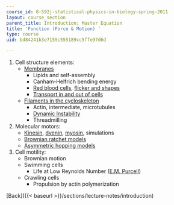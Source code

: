 ```yaml
---
course_id: 8-592j-statistical-physics-in-biology-spring-2011
layout: course_section
parent_title: Introduction; Master Equation
title: 'Function (Force & Motion) '
type: course
uid: bd84241b3e7155c555189cc5ffe97d6d

---
```


1.  Cell structure elements:
    *   [Membranes](http://en.wikipedia.org/wiki/Cell_membrane)
        *   Lipids and self-assembly
        *   Canham-Helfrich bending energy
        *   [Red blood cells](http://giphy.com/search/red-blood-cells-Barnhart), [flicker and shapes](http://www.dnatube.com/video/20/Red-Blood-Cells-under-microscope)
        *   [Transport in and out of cells](http://users.rcn.com/jkimball.ma.ultranet/BiologyPages/D/Diffusion.html)
    *   [Filaments in the cycloskeleton](http://users.rcn.com/jkimball.ma.ultranet/BiologyPages/C/Cytoskeleton.html#actin)
        *   Actin, intermediate, microtubules
        *   [Dynamic Instability](http://www.dnatube.com/video/118/Dynamic-instability-of-microtubules--under-microscope-)
        *   Threadmilling
2.  Molecular motors:
    *   [Kinesin](https://pdb101.rcsb.org/motm/64), [dyenin](http://people.virginia.edu/%7Erjl6n/dynein.htm), [myosin](https://en.wikipedia.org/wiki/Myosin), simulations
    *   [Brownian ratchet models](http://www.elmer.unibas.ch/bm/index.html)
    *   [Asymmetric hopping models](http://www.pnas.org/cgi/content/abstract/96/12/6597?)
3.  Cell motility:
    *   Brownian motion
    *   Swimming cells
        *   Life at Low Reynolds Number ([E.M. Purcell](http://dx.doi.org/10.1119/1.10903))
    *   Crawling cells
        *   Propulsion by actin polymerization

[Back]({{< baseurl >}}/sections/lecture-notes/introduction)